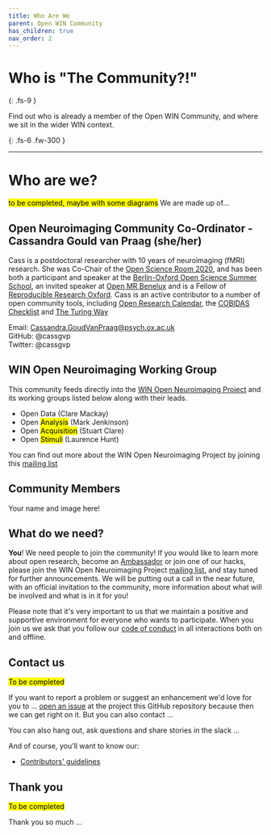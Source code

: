 ```yaml
---
title: Who Are We
parent: Open WIN Community
has_children: true
nav_order: 2
---
```



# Who is "The Community?!"
{: .fs-9 }

Find out who is already a member of the Open WIN Community, and where we sit in the wider WIN context.

{: .fs-6 .fw-300 }

---


# Who are we?

<mark>to be completed, maybe with some diagrams</mark>
We are made up of...



## Open Neuroimaging Community Co-Ordinator - Cassandra Gould van Praag (she/her)

Cass is a postdoctoral researcher with 10 years of neuroimaging (fMRI) research. She was Co-Chair of the [Open Science Room 2020](https://ohbm.github.io/osr2020/), and has been both a participant and speaker at the [Berlin-Oxford Open Science Summer School](https://www.nds.ox.ac.uk/events/oxford-berlin-summer-school-on-open-research-2019), an invited speaker at [Open MR Benelux](https://openmrbenelux.github.io/) and is a Fellow of [Reproducible Research Oxford](https://ox.ukrn.org/). Cass is an active contributor to a number of open community tools, including [Open Research Calendar](https://openresearchcalendar.github.io/Open-Research-Calendar/), the [COBIDAS Checklist](https://github.com/Remi-Gau/COBIDAS_chckls) and [The Turing Way](https://the-turing-way.netlify.com/introduction/introduction)

Email: Cassandra.GoudVanPraag@psych.ox.ac.uk  
GitHub: @cassgvp  
Twitter: @cassgvp

## WIN Open Neuroimaging Working Group

This community feeds directly into the [WIN Open Neuroimaging Project](https://www.win.ox.ac.uk/open-neuroimaging/open-neuroimaging-project) and its working groups listed below along with their leads.

* Open Data (Clare Mackay)
* Open <mark>Analysis</mark> (Mark Jenkinson)
* Open <mark>Acquisition</mark> (Stuart Clare)
* Open <mark>Stimuli</mark> (Laurence Hunt)

You can find out more about the WIN Open Neuroimaging Project by joining this [mailing list](https://mail.fmrib.ox.ac.uk/mailman/listinfo/win-open-imaging)

## Community Members
Your name and image here!


## What do we need?

**You**! We need people to join the community! If you would like to learn more about open research, become an [Ambassador](ambassadors/OpenAmbassadors.md) or join one of our hacks, please join the WIN Open Neuroimaging Project [mailing list](https://mail.fmrib.ox.ac.uk/mailman/listinfo/win-open-imaging), and stay tuned for further announcements. We will be putting out a call in the near future, with an official invitation to the community, more information about what will be involved and what is in it for you!

Please note that it's very important to us that we maintain a positive and supportive environment for everyone who wants to participate. When you join us we ask that you follow our [code of conduct](/docs/CODE_OF_CONDUCT.md) in all interactions both on and offline.


## Contact us

<mark>To be completed</mark>

If you want to report a problem or suggest an enhancement we'd love for you to ... [open an issue](../../issues) at the project this GitHub repository because then we can get right on it. But you can also contact ...

You can also hang out, ask questions and share stories in the slack ...

<!-- ## Find out more

You might be interested in:

* Roadmap -->

And of course, you'll want to know our:

* [Contributors' guidelines](CONTRIBUTING.md)



## Thank you

<mark>To be completed</mark>

Thank you so much ...

<!-- ## Glossary -->


<!-- # Welcome

This repository contains materials for the cultivation of the University of Oxford Wellcome Centre for Integrative Neuroimaging (WIN) Open Neuroimaging Community.



This README is based on the [STEMM Role Models](https://github.com/KirstieJane/STEMMRoleModels) example highlighted as good practice in the OLS call on community repository essential materials ([week 4](./Week 4-LicenceReadmeCoc.md)).

***



I -->
